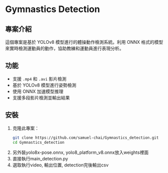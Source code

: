 # Gymnastics Detection
## 專案介紹
這個專案是基於 YOLOv8 模型進行的體操動作檢測系統。利用 ONNX 格式的模型來實時檢測運動員的動作，協助教練和運動員進行表現分析。

## 功能
- 支援 `.mp4` 和 `.avi` 影片檢測
- 基於 YOLOv8 模型進行姿勢檢測
- 使用 ONNX 加速模型推理
- 支援多段影片檢測並輸出結果

## 安裝
1. 克隆此專案：
   ```bash
   git clone https://github.com/samuel-chai/Gymnastics_detection.git
   cd Gymnastics_detection

2. 另外裝yolo8x-pose.onnx, yolo8_platform_v8.onnx放入weights裡面
3. 直接執行main_detection.py
4. 選取執行video, 輸出位置, detection完後輸出csv
